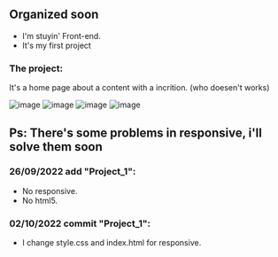 <h2> Organized soon </h2>


* I'm stuyin' Front-end.
* It's my first project
  
### The project:
<p>It's a home page about a content with a incrition. (who doesen't works)</p>

![image](https://user-images.githubusercontent.com/111650699/195502658-d69d8974-0880-481f-9e10-60791a09b34b.png)
![image](https://user-images.githubusercontent.com/111650699/195502683-d00ebc08-d24c-4480-bcaa-47c0218ff9a8.png)
![image](https://user-images.githubusercontent.com/111650699/195502705-636a8761-a5f3-4d68-8a82-ffa44b254e84.png)
![image](https://user-images.githubusercontent.com/111650699/195502725-1f5216a8-ce7a-4251-ba11-6b09a257eb6d.png)

<h2>Ps: There's some problems in responsive, i'll solve them soon</h2>


### 26/09/2022 add "Project_1":
* No responsive.
* No html5.

### 02/10/2022 commit "Project_1":
* I change style.css and index.html for responsive.
